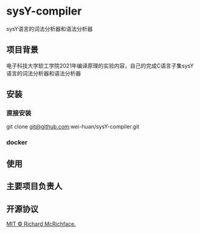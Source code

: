 # sysY-compiler
sysY语言的词法分析器和语法分析器

## 项目背景
电子科技大学软工学院2021年编译原理的实验内容，自己的完成C语言子集sysY语言的词法分析器和语法分析器

## 安装
### 直接安装
git clone git@github.com:wei-huan/sysY-compiler.git

### docker

## 使用


## 主要项目负责人

## 开源协议
[MIT © Richard McRichface.](./LICENSE)